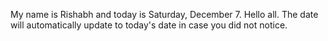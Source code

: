 My name is Rishabh and today is Saturday, December 7. Hello all. The date will automatically update to today's date in case you did not notice.
